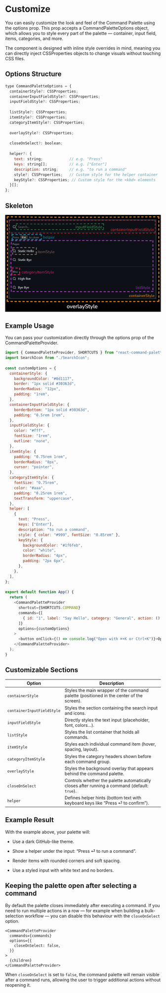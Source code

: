 # Customize
You can easily customize the look and feel of the Command Palette using the options prop.
This prop accepts a CommandPaletteOptions object, which allows you to style every part of the palette — container, input field, items, categories, and more.

The component is designed with inline style overrides in mind, meaning you can directly inject CSSProperties objects to change visuals without touching CSS files.

## Options Structure
```javascript
type CommandPaletteOptions = {
  containerStyle?: CSSProperties;
  containerInputFieldStyle?: CSSProperties;
  inputFieldStyle?: CSSProperties;

  listStyle?: CSSProperties;
  itemStyle?: CSSProperties;
  categoryItemStyle?: CSSProperties;

  overlayStyle?: CSSProperties;

  closeOnSelect?: boolean;

  helper?: {
    text: string;            // e.g. "Press"
    keys: string[];          // e.g. ["Enter"]
    description: string;     // e.g. "to run a command"
    style?: CSSProperties;   // Custom style for the helper container
    keyStyle?: CSSProperties; // Custom style for the <kbd> elements
  }[];
};
```

## Skeleton
![Command Palette Skeleton](/doc_style.png)

## Example Usage
You can pass your customization directly through the options prop of the CommandPaletteProvider.
```javascript
import { CommandPaletteProvider, SHORTCUTS } from "react-command-palette";
import SearchIcon from "./SearchIcon";

const customOptions = {
  containerStyle: {
    backgroundColor: "#0d1117",
    border: "1px solid #30363d",
    borderRadius: "12px",
    padding: "1rem",
  },
  containerInputFieldStyle: {
    borderBottom: "1px solid #30363d",
    padding: "0.5rem 1rem",
  },
  inputFieldStyle: {
    color: "#fff",
    fontSize: "1rem",
    outline: "none",
  },
  itemStyle: {
    padding: "0.75rem 1rem",
    borderRadius: "8px",
    cursor: "pointer",
  },
  categoryItemStyle: {
    fontSize: "0.75rem",
    color: "#aaa",
    padding: "0.25rem 1rem",
    textTransform: "uppercase",
  },
  helper: [
    {
      text: "Press",
      keys: ["Enter"],
      description: "to run a command",
      style: { color: "#999", fontSize: "0.85rem" },
      keyStyle: {
        backgroundColor: "#1f6feb",
        color: "white",
        borderRadius: "4px",
        padding: "2px 6px",
      },
    },
  ],
};

export default function App() {
  return (
    <CommandPaletteProvider
      shortcut={SHORTCUTS.COMMAND}
      commands={[
        { id: "1", label: "Say Hello", category: "General", action: () => alert("Hello!") },
      ]}
      options={customOptions}
    >
      <button onClick={() => console.log("Open with ⌘+K or Ctrl+K")}>Open Palette</button>
    </CommandPaletteProvider>
  );
}
```

## Customizable Sections
| Option                     | Description                                                                              |
| -------------------------- | ---------------------------------------------------------------------------------------- |
| `containerStyle`           | Styles the main wrapper of the command palette (positioned in the center of the screen). |
| `containerInputFieldStyle` | Styles the section containing the search input and icons.                                |
| `inputFieldStyle`          | Directly styles the text input (placeholder, font, colors…).                             |
| `listStyle`                | Styles the list container that holds all commands.                                       |
| `itemStyle`                | Styles each individual command item (hover, spacing, layout).                            |
| `categoryItemStyle`        | Styles the category headers shown before each command group.                             |
| `overlayStyle`             | Styles the background overlay that appears behind the command palette.                   |
| `closeOnSelect`            | Controls whether the palette automatically closes after running a command (default: `true`). |
| `helper`                   | Defines helper hints (bottom text with keyboard keys like “Press ⏎ to confirm”).         |


## Example Result
With the example above, your palette will:

- Use a dark GitHub-like theme.

- Show a helper under the input: “Press ⏎ to run a command”.

- Render items with rounded corners and soft spacing.

- Use a styled input with white text and no borders.

## Keeping the palette open after selecting a command

By default the palette closes immediately after executing a command. If you need to run multiple actions in a row — for example when building a bulk-selection workflow — you can disable this behaviour with the `closeOnSelect` option.

```tsx
<CommandPaletteProvider
  commands={commands}
  options={{
    closeOnSelect: false,
  }}
>
  {children}
</CommandPaletteProvider>
```

When `closeOnSelect` is set to `false`, the command palette will remain visible after a command runs, allowing the user to trigger additional actions without reopening it.

